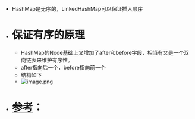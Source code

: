 - HashMap是无序的，LinkedHashMap可以保证插入顺序
- # 保证有序的原理
	- HashMap的Node基础上又增加了after和before字段，相当有又是一个双向链表来维护有序性。
	- after指向后一个，before指向前一个
	- 结构如下
	- ![image.png](../assets/image_1694952428253_0.png)
- # [参考](https://blog.csdn.net/qq_40194399/article/details/109726783)：